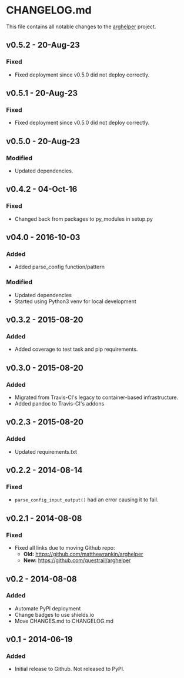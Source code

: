 # CHANGELOG.md

This file contains all notable changes to the [arghelper][] project.

## v0.5.2 - 20-Aug-23

### Fixed
- Fixed deployment since v0.5.0 did not deploy correctly.

## v0.5.1 - 20-Aug-23

### Fixed
- Fixed deployment since v0.5.0 did not deploy correctly.

## v0.5.0 - 20-Aug-23

### Modified
- Updated dependencies.

## v0.4.2 - 04-Oct-16

### Fixed
- Changed back from packages to py_modules in setup.py

## v04.0 - 2016-10-03

### Added
- Added parse_config function/pattern

### Modified
- Updated dependencies
- Started using Python3 venv for local development

## v0.3.2 - 2015-08-20

### Added
- Added coverage to test task and pip requirements.

## v0.3.0 - 2015-08-20

### Added
- Migrated from Travis-CI's legacy to container-based
  infrastructure.
- Added pandoc to Travis-CI's addons

## v0.2.3 - 2015-08-20

### Added
- Updated requirements.txt

## v0.2.2 - 2014-08-14

### Fixed
- `parse_config_input_output()` had an error causing it to fail.

## v0.2.1 - 2014-08-08

### Fixed
- Fixed all links due to moving Github repo:
  - **Old:** https://github.com/matthewrankin/arghelper
  - **New:** https://github.com/questrail/arghelper

## v0.2 - 2014-08-08

### Added
- Automate PyPI deployment
- Change badges to use shields.io
- Move CHANGES.md to CHANGELOG.md

## v0.1 - 2014-06-19

### Added
- Initial release to Github. Not released to PyPI.

[arghelper]: https://github.com/questrail/arghelper
